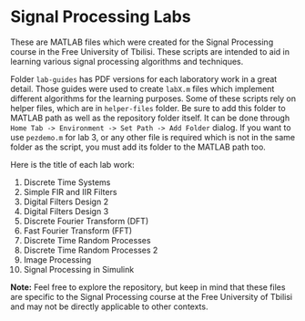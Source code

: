 # Signal Processing Labs

These are MATLAB files which were created for the Signal Processing course in the Free University of Tbilisi. 
These scripts are intended to aid in learning various signal processing algorithms and techniques.

Folder `lab-guides` has PDF versions for each laboratory work in a great detail. Those guides were used to create 
`labX.m` files which implement different algorithms for the learning purposes. Some of these scripts rely on helper files, which are in `helper-files` folder. Be sure to add this folder to MATLAB path as well as the repository folder itself. It can be done through `Home Tab -> Environment -> Set Path -> Add Folder` dialog. If you want to use `pezdemo.m` for lab 3, or any other file is required which is not in the same folder as the script, you must add its folder to the MATLAB path too.
 
 Here is the title of each lab work:
 1. Discrete Time Systems
 2. Simple FIR and IIR Filters
 3. Digital Filters Design 2
 4. Digital Filters Design 3
 5. Discrete Fourier Transform (DFT)
 6. Fast Fourier Transform (FFT)
 7. Discrete Time Random Processes
 8. Discrete Time Random Processes 2
 9. Image Processing
 10. Signal Processing in Simulink

**Note:** Feel free to explore the repository, but keep in mind that these files are specific to the 
Signal Processing course at the Free University of Tbilisi and may not be directly applicable to other contexts.
